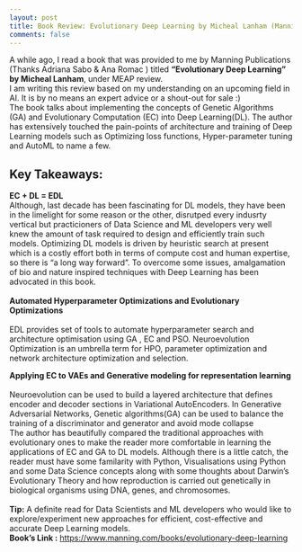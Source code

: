 ```yaml
---
layout: post
title: Book Review: Evolutionary Deep Learning by Micheal Lanham (Manning Publications , 2023) 
comments: false
---
```


A while ago, I read a book that was provided to me by Manning Publications (Thanks Adriana Sabo & Ana Romac ) titled <b>“Evolutionary Deep Learning” by Micheal Lanham</b>, under MEAP review.
<br />
I am writing this review based on my understanding on an upcoming field in AI. It is by no means an expert advice or a shout-out for sale :)
<br />
The book talks about implementing the concepts of Genetic Algorithms (GA) and Evolutionary Computation (EC) into Deep Learning(DL). The author has extensively touched the pain-points of architecture and training of Deep Learning models such as Optimizing loss functions, Hyper-parameter tuning and AutoML to name a few.

## Key Takeaways:

**EC + DL = EDL**
<br />
	Although, last decade has been fascinating for DL models, they have been in the limelight	for some  reason or the other, disrutped every indusrty vertical but practicioners of Data 	Science and ML developers very well knew the amount of task required to design and 	efficiently train such models. Optimizing DL models is driven by heuristic search at present 	which is a costly effort both in terms of compute cost and human expertise, so there is “a 	long way forward”. To overcome some issues, amalgamation of bio and nature inspired 	techniques with Deep Learning has been advocated  in this book.  
<br />
**Automated Hyperparameter Optimizations and Evolutionary Optimizations**
 <br />     
	EDL provides set of tools to automate hyperparameter search and architecture optimisation 	using GA , EC and PSO. Neuroevolution Optimization is an umbrella term for HPO, 	parameter optimization and network architecture optimization and selection. 
<br />

**Applying EC to VAEs and Generative modeling for representation learning**
<br />      
      Neuroevolution can be used to build a layered architecture that defines encoder and decoder sections in Variational AutoEncoders. In Generative Adversarial Networks, Genetic algorithms(GA) can be used to balance the training of a discriminator and generator and avoid mode collapse
<br />
The author has beautifully compared the traditional approaches with evolutionary ones to make the reader more comfortable in learning the applications of EC and GA to DL models. Although there is a little catch, the reader must have some familarity with Python, Visualisations using Python and some Data Science concepts along with some thoughts about Darwin’s Evolutionary Theory and how reproduction is carried out genetically in biological organisms using DNA, genes, and chromosomes.   
<br />
<b>**Tip:**</b> A definite read for Data Scientists and ML developers who would like to explore/experiment new approaches for efficient, cost-effective and accurate Deep Learning models.
<br />
<b>**Book’s Link :**</b><a> https://www.manning.com/books/evolutionary-deep-learning</a>
